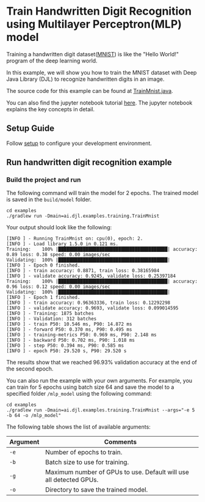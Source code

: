 # Train Handwritten Digit Recognition using Multilayer Perceptron(MLP) model

Training a handwritten digit dataset([MNIST](http://yann.lecun.com/exdb/mnist/)) is like the "Hello World!" program of the deep learning world.

In this example, we will show you how to train the MNIST dataset with Deep Java Library (DJL) to recognize handwritten digits in an image.

The source code for this example can be found at [TrainMnist.java](https://github.com/awslabs/djl/blob/master/examples/src/main/java/ai/djl/examples/training/TrainMnist.java).

You can also find the jupyter notebook tutorial [here](../../jupyter/train_your_first_model.ipynb).
The jupyter notebook explains the key concepts in detail.

## Setup Guide

Follow [setup](../../docs/development/setup.md) to configure your development environment.

## Run handwritten digit recognition example

### Build the project and run

The following command will train the model for 2 epochs. The trained model is saved in the `build/model` folder.

```
cd examples
./gradlew run -Dmain=ai.djl.examples.training.TrainMnist
```
Your output should look like the following:
```text
[INFO ] - Running TrainMnist on: cpu(0), epoch: 2.
[INFO ] - Load library 1.5.0 in 0.121 ms.
Training:    100% |████████████████████████████████████████| accuracy: 0.89 loss: 0.38 speed: 0.00 images/sec
Validating:  100% |████████████████████████████████████████|
[INFO ] - Epoch 0 finished.
[INFO ] - train accuracy: 0.8871, train loss: 0.38165984
[INFO ] - validate accuracy: 0.9245, validate loss: 0.25397184
Training:    100% |████████████████████████████████████████| accuracy: 0.96 loss: 0.12 speed: 0.00 images/sec
Validating:  100% |████████████████████████████████████████|
[INFO ] - Epoch 1 finished.
[INFO ] - train accuracy: 0.96363336, train loss: 0.12292298
[INFO ] - validate accuracy: 0.9693, validate loss: 0.099014595
[INFO ] - Training: 1875 batches
[INFO ] - Validation: 312 batches
[INFO ] - train P50: 10.546 ms, P90: 14.872 ms
[INFO ] - forward P50: 0.370 ms, P90: 0.495 ms
[INFO ] - training-metrics P50: 0.969 ms, P90: 2.148 ms
[INFO ] - backward P50: 0.702 ms, P90: 1.018 ms
[INFO ] - step P50: 0.394 ms, P90: 0.585 ms
[INFO ] - epoch P50: 29.520 s, P90: 29.520 s
```

The results show that we reached 96.93% validation accuracy at the end of the second epoch.


You can also run the example with your own arguments. For example, you can train for 5 epochs using batch size 64 and save the model to a specified folder `/mlp_model` using the following command:

```
cd examples
./gradlew run -Dmain=ai.djl.examples.training.TrainMnist --args="-e 5 -b 64 -o /mlp_model"
```

The following table shows the list of available arguments:


 | Argument   | Comments                                 |
 | ---------- | ---------------------------------------- |
 | `-e`       | Number of epochs to train. |
 | `-b`       | Batch size to use for training. |
 | `-g`       | Maximum number of GPUs to use. Default will use all detected GPUs. |
 | `-o`       | Directory to save the trained model. |
